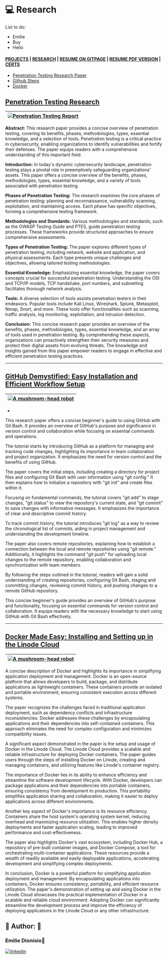 
# 💻 Research 


List to do:
- Emilie
- Buy 
- Hello


#### [PROJECTS](/emProjects.md) | [RESEARCH](/emResearch.md) | [RESUME ON GITPAGE](/emtechres.md) | [RESUME PDF VERSION](https://drive.google.com/file/d/1djH2eQEjbeZHFHAlqzNrIv9IYX0zOKRc/view?usp=share_link) | [CERTS](https://www.credly.com/users/emilie-dionisio-charriez/badges)<br /> 


- [Penetration Testing Research Paper](https://drive.google.com/file/d/1rLXOe8AOHbMTvmWsyNy2t2PijXosd1w8/view?usp=sharing)
 - [Github Steps](https://drive.google.com/file/d/1RtANDNXwEHBl9lyTQGnSL2bbFN2T2exH/view?usp=sharing)
 - [Docker](https://drive.google.com/file/d/1FWGcf0IipXCIW15llKk9ZZyIMySjde5C/view?usp=share_link)


## [Penetration Testing Research](https://drive.google.com/file/d/1rLXOe8AOHbMTvmWsyNy2t2PijXosd1w8/view?usp=sharing) 




| [![Penetration Testing Report](https://drive.google.com/uc?export=view&id=10FouwNPct-Rv80WdmlKDnzcorZ8iwdeL)](https://drive.google.com/file/d/1rLXOe8AOHbMTvmWsyNy2t2PijXosd1w8/view?usp=sharing) |
| ------------------------------- |



**Abstract:**
This research paper provides a concise overview of penetration testing, covering its benefits, phases, methodologies, types, essential knowledge, and a selection of tools. Penetration testing is a critical practice in cybersecurity, enabling organizations to identify vulnerabilities and fortify their defenses. The paper equips readers with a comprehensive understanding of this important field.

**Introduction:**
In today's dynamic cybersecurity landscape, penetration testing plays a pivotal role in preemptively safeguarding organizations' assets. This paper offers a concise overview of the benefits, phases, methodologies, types, essential knowledge, and a variety of tools associated with penetration testing.

**Phases of Penetration Testing:**
The research examines the core phases of penetration testing: planning and reconnaissance, vulnerability scanning, exploitation, and maintaining access. Each phase has specific objectives, forming a comprehensive testing framework.

**Methodologies and Standards:**
Various methodologies and standards, such as the OWASP Testing Guide and PTES, guide penetration testing processes. These frameworks provide structured approaches to ensure comprehensive assessments.

**Types of Penetration Testing:**
The paper explores different types of penetration testing, including network, website and application, and physical assessments. Each type presents unique challenges and objectives, allowing tailored testing methodologies.

**Essential Knowledge:**
Emphasizing essential knowledge, the paper covers concepts crucial for successful penetration testing. Understanding the OSI and TCP/IP models, TCP handshake, port numbers, and subnetting facilitates thorough network analysis.

**Tools:**
A diverse selection of tools assists penetration testers in their endeavors. Popular tools include Kali Linux, Wireshark, Splunk, Metasploit, Nmap, Snort, and more. These tools offer functionalities such as scanning, traffic analysis, log monitoring, exploitation, and intrusion detection.

**Conclusion:**
This concise research paper provides an overview of the benefits, phases, methodologies, types, essential knowledge, and an array of tools used in penetration testing. By comprehending these aspects, organizations can proactively strengthen their security measures and protect their digital assets from evolving threats. The knowledge and insights gained from this paper empower readers to engage in effective and efficient penetration testing practices.

---


## [GitHub Demystified: Easy Installation and Efficient Workflow Setup](https://drive.google.com/file/d/1RtANDNXwEHBl9lyTQGnSL2bbFN2T2exH/view?usp=sharing)

| [![A mushroom-head robot](https://drive.google.com/uc?export=view&id=1i0fTK0eShcuhxEkE-f11Uz-saZkzZ_Ea)](https://drive.google.com/file/d/1RtANDNXwEHBl9lyTQGnSL2bbFN2T2exH/view?usp=sharing) |
| ------------------------------- |

-

This research paper offers a concise beginner's guide to using GitHub with Git Bash. It provides an overview of GitHub's purpose and significance in version control and collaboration while focusing on essential commands and operations.

The tutorial starts by introducing GitHub as a platform for managing and tracking code changes, highlighting its importance in team collaboration and project organization. It emphasizes the need for version control and the benefits of using GitHub.

The paper covers the initial steps, including creating a directory for project files and configuring Git Bash with user information using "git config." It then explains how to initialize a repository with "git init" and create files within it.

Focusing on fundamental commands, the tutorial covers "git add" to stage changes, "git status" to view the repository's current state, and "git commit" to save changes with informative messages. It emphasizes the importance of clear and descriptive commit history.

To track commit history, the tutorial introduces "git log" as a way to review the chronological list of commits, aiding in project management and understanding the development timeline.

The paper also covers remote repositories, explaining how to establish a connection between the local and remote repositories using "git remote." Additionally, it highlights the command "git push" for uploading local changes to the remote repository, enabling collaboration and synchronization with team members.

By following the steps outlined in the tutorial, readers will gain a solid understanding of creating repositories, configuring Git Bash, staging and committing changes, reviewing commit history, and pushing changes to a remote GitHub repository.

This concise beginner's guide provides an overview of GitHub's purpose and functionality, focusing on essential commands for version control and collaboration. It equips readers with the necessary knowledge to start using GitHub with Git Bash effectively.

---

## [Docker Made Easy: Installing and Setting up in the Linode Cloud](https://drive.google.com/file/d/1FWGcf0IipXCIW15llKk9ZZyIMySjde5C/view?usp=share_link)

| [![A mushroom-head robot](https://drive.google.com/uc?export=view&id=1EXdRIwaOy1_kAsP-NOVQzeYNHKQvVA2D)](https://drive.google.com/file/d/1FWGcf0IipXCIW15llKk9ZZyIMySjde5C/view?usp=share_link) |
| ------------------------------- |

A concise description of Docker and highlights its importance in simplifying application deployment and management. Docker is an open-source platform that allows developers to build, package, and distribute applications as lightweight containers. These containers provide an isolated and portable environment, ensuring consistent execution across different systems.

The paper recognizes the challenges faced in traditional application deployment, such as dependency conflicts and infrastructure inconsistencies. Docker addresses these challenges by encapsulating applications and their dependencies into self-contained containers. This approach eliminates the need for complex configuration and minimizes compatibility issues.

A significant aspect demonstrated in the paper is the setup and usage of Docker in the Linode Cloud. The Linode Cloud provides a scalable and reliable infrastructure for deploying Docker containers. The paper guides users through the steps of installing Docker on Linode, creating and managing containers, and utilizing features like Linode's container registry.

The importance of Docker lies in its ability to enhance efficiency and streamline the software development lifecycle. With Docker, developers can package applications and their dependencies into portable containers, ensuring consistency from development to production. This portability simplifies application sharing and collaboration, making it easier to deploy applications across different environments.

Another key aspect of Docker's importance is its resource efficiency. Containers share the host system's operating system kernel, reducing overhead and maximizing resource utilization. This enables higher density deployments and faster application scaling, leading to improved performance and cost-effectiveness.

The paper also highlights Docker's vast ecosystem, including Docker Hub, a repository of pre-built container images, and Docker Compose, a tool for orchestrating multi-container applications. These resources provide a wealth of readily available and easily deployable applications, accelerating development and simplifying complex deployments.

In conclusion, Docker is a powerful platform for simplifying application deployment and management. By encapsulating applications into containers, Docker ensures consistency, portability, and efficient resource utilization. The paper's demonstration of setting up and using Docker in the Linode Cloud showcases the practical implementation of Docker in a scalable and reliable cloud environment. Adopting Docker can significantly streamline the development process and improve the efficiency of deploying applications in the Linode Cloud or any other infrastructure.


## 🔗 Author: 👐

### Emilie Dionisio👩‍
[![linkedin](https://img.shields.io/badge/linkedin-0A66C2?style=for-the-badge&logo=linkedin&logoColor=white)](https://www.linkedin.com/in/emdionisio/)
[](https://github.com/emiliedionisio)
